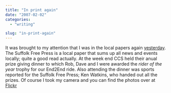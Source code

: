 ```yaml
---
title: "In print again"
date: "2007-02-02"
categories: 
  - "writing"

slug: "in-print-again"
---
```


It was brought to my attention that I was in the local papers again [yesterday](http://www.sudburytoday.co.uk/ViewArticle2.aspx?SectionID=851&ArticleID=2003843). The Suffolk Free Press is a local paper that sums up all news and events locally; quite a good read actually. At the week end CCS held their anual prize giving dinner to which Rob, Dave and I were awarded the _rider of the year_ trophy for our End2End ride. Also attending the dinner was sports reported for the Suffolk Free Press; Ken Watkins, who handed out all the prizes. Of course I took my camera and you can find the photos over at [Flickr](http://www.flickr.com/photos/funkylarma/sets/72157594507048428/)
